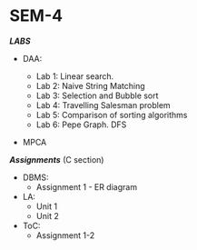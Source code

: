 # SEM-4  
  
*__LABS__*   
- DAA:  
  - Lab 1: Linear search.  
  - Lab 2: Naive String Matching  
  - Lab 3: Selection and Bubble sort 
  - Lab 4: Travelling Salesman problem  
  - Lab 5: Comparison of sorting algorithms
  - Lab 6: Pepe Graph. DFS  
    
- MPCA  
  
*__Assignments__* (C section)  
  - DBMS:
    - Assignment 1 - ER diagram  
  - LA:
    - Unit 1
    - Unit 2
  - ToC:
    - Assignment 1-2  
    
